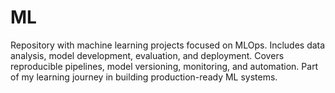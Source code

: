 # ML
Repository with machine learning projects focused on MLOps. Includes data analysis, model development, evaluation, and deployment. Covers reproducible pipelines, model versioning, monitoring, and automation. Part of my learning journey in building production-ready ML systems.
